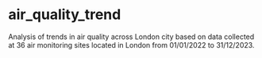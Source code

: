 # air_quality_trend
Analysis of trends in air quality across London city based on data collected at 36 air monitoring sites located in London from 01/01/2022 to 31/12/2023.
